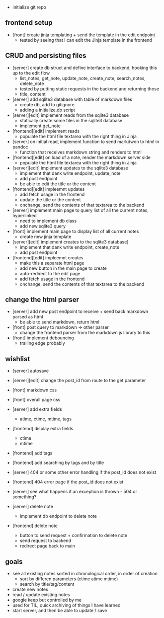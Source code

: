 * initialize git repo

## frontend setup 
* [front] create jinja templating + send the template in the edit endpoint
  - tested by seeing that I can edit the Jinja template in the frontend

## CRUD and persisting files
* [server] create db struct and define interface to backend, hooking this up to the edit flow
  - list_notes, get_note, update_note, create_note, search_notes, delete_note
  - tested by putting static requests in the backend and returning those
  - title, content
* [server] add sqlite3 database with table of markdown files
  - create db, add to gitignore
  - adding a initialize.db script
* [server][edit] implement reads from the sqlite3 database
  - statically create some files in the sqlite3 database
  - implement get_note
* [frontend][edit] implement reads
  - populate the html file textarea with the right thing in Jinja
* [server] on initial read, implement function to send markdwon to html in pandoc
  - function that receives markdown string and renders to html
* [frontend][edit] on load of a note, render the markdown server side
  - populate the html file textarea with the right thing in Jinja
* [server][edit] implement updates to the sqlite3 database
  - implement that dank write endpoint, update_note
  - add post endpoint
  - be able to edit the title or the content
* [frontend][edit] impleemnt updates
  - add fetch usage in the frontend
  - update the title or the content
  - onchange, send the contents of that textarea to the backend
* [server] implement main page to query list of all the current notes, hyperlinked
  - need to implement db class
  - add new sqlite3 query
* [front] implement main page to display list of all current notes
  - create new jinja template
* [server][edit] implement creates to the sqlite3 database]
  - implement that dank write endpoint, create_note
  - add post endpoint
* [frontend][edit] impleemnt creates
  - make this a separate html page
  - add new button in the main page to create
  - auto-redirect to the edit page
  - add fetch usage in the frontend
  - onchange, send the contents of that textarea to the backend

## change the html parser
* [server] add new post endpoint to receive + send back markdown parsed as html
  - be able to send markdown, return html
* [front] post query to markdown -> other parser
  - change the frontend parser from the markdown js library to this
* [front] implement debouncing
  - trailing edge probably

## wishlist
* [server] autosave
* [server][edit] change the post_id from route to the get parameter
* [front] markdown css
* [front] overall page css
* [server] add extra fields 
  - atime, ctime, mtime, tags
* [frontend] display extra fields
  - ctime
  - mtime
* [frontend] add tags
* [frontend] add searching by tags and by title
* [server] 404 or some other error handling if the post_id does not exist
* [frontend] 404 error page if the post_id does not exist
* [server] see what happens if an exception is thrown - 504 or something?


* [server] delete note
  - implement db endpoint to delete note
* [frontend] delete note
  - button to send request + confirmation to delete note
  - send request to backend
  - redirect page back to main

## goals
* see all existing notes sorted in chronological order, in order of creation
  - sort by differen parameters (ctime atime mtime)
  - search by title/tag/content
* create new notes
* read / update existing notes
* google keep but controlled by me
* used for TIL, quick archiving of things I have learned
* start server, and then be able to update / save 
